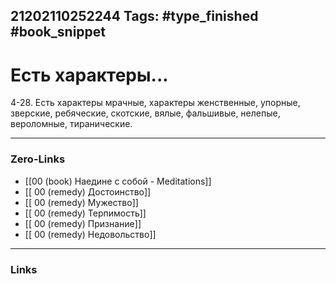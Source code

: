 21202110252244
Tags: #type_finished #book_snippet 
---
# Есть характеры...

 4-28. Есть характеры мрачные, характеры женственные, упорные, зверские, ребяческие, скотские, вялые, фальшивые, нелепые, вероломные, тиранические. 

---
### Zero-Links
 - [[00 (book) Наедине с собой - Meditations]]
 - [[ 00 (remedy) Достоинство]]
 - [[ 00 (remedy) Мужество]]
 - [[ 00 (remedy) Терпимость]]
 - [[ 00 (remedy) Признание]]
 - [[ 00 (remedy) Недовольство]]
---
### Links
